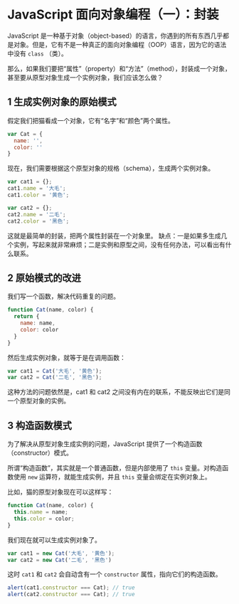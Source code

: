 # JavaScript 面向对象编程（一）：封装

JavaScript 是一种基于对象（object-based）的语言，你遇到的所有东西几乎都是对象。但是，它有不是一种真正的面向对象编程（OOP）语言，因为它的语法中没有 `class` （类）。

那么，如果我们要把“属性”（property）和“方法”（method），封装成一个对象，甚至要从原型对象生成一个实例对象，我们应该怎么做？

## 1 生成实例对象的原始模式

假定我们把猫看成一个对象，它有“名字”和“颜色”两个属性。

```js
var Cat = {
  name: '',
  color: ''
}
```

现在，我们需要根据这个原型对象的规格（schema），生成两个实例对象。

```js
var cat1 = {};
cat1.name = '大毛';
cat1.color = '黄色';

var cat2 = {};
cat2.name = '二毛';
cat2.color = '黑色';
```

这就是最简单的封装，把两个属性封装在一个对象里。
缺点：一是如果多生成几个实例，写起来就非常麻烦；二是实例和原型之间，没有任何办法，可以看出有什么联系。

## 2 原始模式的改进

我们写一个函数，解决代码重复的问题。

```js
function Cat(name, color) {
  return {
    name: name,
    color: color
  }
}
```

然后生成实例对象，就等于是在调用函数：

```js
var cat1 = Cat('大毛', '黄色');
var cat2 = Cat('二毛', '黑色');
```

这种方法的问题依然是，cat1 和 cat2 之间没有内在的联系，不能反映出它们是同一个原型对象的实例。

## 3 构造函数模式

为了解决从原型对象生成实例的问题，JavaScript 提供了一个构造函数（constructor）模式。

所谓“构造函数”，其实就是一个普通函数，但是内部使用了 `this` 变量。对构造函数使用 `new` 运算符，就能生成实例，并且 `this` 变量会绑定在实例对象上。

比如，猫的原型对象现在可以这样写：

```js
function Cat(name, color) {
  this.name = name;
  this.color = color;
}
```

我们现在就可以生成实例对象了。

```js
var cat1 = new Cat('大毛', '黄色');
var cat2 = new Cat('二毛', '黑色')
```

这时 `cat1` 和 `cat2` 会自动含有一个 `constructor` 属性，指向它们的构造函数。

```js
alert(cat1.constructor === Cat); // true
alert(cat2.constructor === Cat); // true
```
